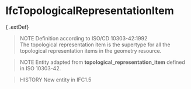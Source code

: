 # IfcTopologicalRepresentationItem

{ .extDef}
> NOTE  Definition according to ISO/CD 10303-42:1992  
> The topological representation item is the supertype for all the topological representation items in the geometry resource.

> NOTE  Entity adapted from **topological_representation_item** defined in ISO 10303-42.

> HISTORY  New entity in IFC1.5
